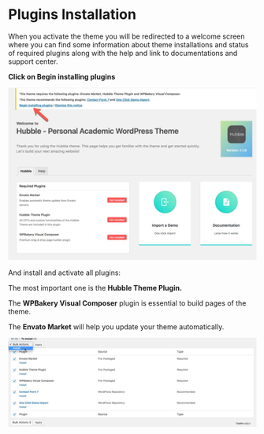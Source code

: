 # Plugins Installation

When you activate the theme you will be redirected to a welcome screen where you can find some information about theme installations and status of required plugins along with the help and link to documentations and support center.

**Click on Begin installing plugins**

![](.gitbook/assets/2017-05-29_14-55-28.jpg)

And install and activate all plugins:

The most important one is the **Hubble Theme Plugin.** 

The **WPBakery Visual Composer** plugin is essential to build pages of the theme.

The **Envato Market** will help you update your theme automatically.

![](.gitbook/assets/2017-05-29_15-08-55.jpg)

